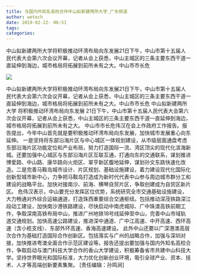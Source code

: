 ```yaml
---
title: 与国内外知名高校合作中山拟新建两所大学_广东频道
author: wetech
date: 2019-02-22- 06:51
tags: 
categories: 
---
```

中山拟新建两所大学将积极推动环湾布局向东发展21日下午，中山市第十五届人民代表大会第六次会议开幕，记者从会上获悉，中山主城区的三条主要东西干道一直延伸到海边，城市格局将拓展到前所未有之大。中山市市长危
<!-- more -->
                
<img align="center" border="0" src="http://p2.ifengimg.com/a/2016/0810/204c433878d5cf9size1_w16_h16.png" />
                
                
            
中山拟新建两所大学将积极推动环湾布局向东发展21日下午，中山市第十五届人民代表大会第六次会议开幕，记者从会上获悉，中山主城区的三条主要东西干道一直延伸到海边，城市格局将拓展到前所未有之大。中山市市长危
中山拟新建两所大学
将积极推动环湾布局向东发展
21日下午，中山市第十五届人民代表大会第六次会议开幕，记者从会上获悉，中山主城区的三条主要东西干道一直延伸到海边，城市格局将拓展到前所未有之大。
中山市市长危伟汉在会上作政府工作报告。报告提出，今年中山首先就是要积极推动环湾布局向东发展，加快城市发展重心向东延伸。
一是坚持将东部沿海片区与中心城区一体规划建设，从市级层面通盘考虑东部沿海片区功能定位和产业布局，努力打造国际一流、湾区顶尖的现代化滨海新城。还要加强中心城区与东部沿海片区互联互通，打通向东的交通联系，谋划推进博爱路、中山路、康华路向火炬区、翠亨新区腹地延伸，谋划孙文东路快速化改造。二是完善马鞍岛城市设计、片区规划、基础设施建设，着力建设现代化国际化创新型城市新中心，力争把马鞍岛打造成为新时代代表中山参与周边城市群分工和建设的战略平台。加快对接南沙、前海、横琴自贸片区，争取创建成为自贸区新片区。
危伟汉表示，中山要充分发挥区位优势，系统研究全市交通基础设施建设，大力畅通对外综合运输通道，打造珠西重要综合交通枢纽。包括推动深茂铁路深江段动工建设，加快南沙港铁路建设，尽快启动中南虎城际、广中珠澳高铁前期工作，争取深南高铁布局中山，推进广州地铁18号线延伸至中山，完善中山市域轨道交通规划。加快高速公路建设，推进深中通道、广中江高速、中开高速、西环高速（含小榄支线）、东部外环高速、香海高速建设。
此外中山还要以广深港澳高层次合作为基础打造国际合作创新区。包括落实与广州的战略合作，加强与深圳对接，加快推进粤澳全面合作示范区建设等。报告还提出要加强与国内外知名高校合作，争取启动与澳门科技大学合作的香山大学建设，积极筹备省市共建中山科技大学。坚持世界眼光和国际标准，大力优化创新创业环境，吸引全球产业、资本、技术、人才等高端创新要素集聚。
[责任编辑：孙鸣涧]
            
